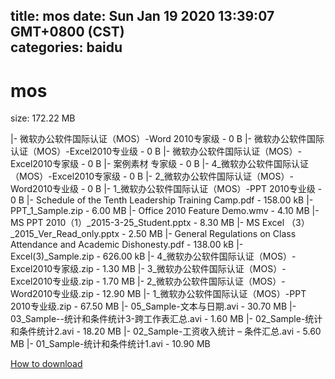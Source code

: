 
title: mos
date: Sun Jan 19 2020 13:39:07 GMT+0800 (CST)    
categories: baidu
---

# mos
size: 172.22 MB
 
 
|- 微软办公软件国际认证（MOS）-Word 2010专家级 - 0 B
|- 微软办公软件国际认证（MOS）-Excel2010专业级 - 0 B
|- 微软办公软件国际认证（MOS）-Excel2010专家级 - 0 B
|- 案例素材 专家级 - 0 B
|- 4_微软办公软件国际认证（MOS）-Excel2010专家级 - 0 B
|- 2_微软办公软件国际认证（MOS）-Word2010专业级 - 0 B
|- 1_微软办公软件国际认证（MOS）-PPT 2010专业级 - 0 B
|- Schedule of the Tenth Leadership Training Camp.pdf - 158.00 kB
|- PPT_1_Sample.zip - 6.00 MB
|- Office 2010 Feature Demo.wmv - 4.10 MB
|- MS PPT 2010（1）_2015-3-25_Student.pptx - 8.30 MB
|- MS Excel （3）_2015_Ver_Read_only.pptx - 2.50 MB
|- General Regulations on Class Attendance and Academic Dishonesty.pdf - 138.00 kB
|- Excel(3)_Sample.zip - 626.00 kB
|- 4_微软办公软件国际认证（MOS）-Excel2010专家级.zip - 1.30 MB
|- 3_微软办公软件国际认证（MOS）-Excel2010专业级.zip - 1.70 MB
|- 2_微软办公软件国际认证（MOS）-Word2010专业级.zip - 12.90 MB
|- 1_微软办公软件国际认证（MOS）-PPT 2010专业级.zip - 67.50 MB
|- 05_Sample-文本与日期.avi - 30.70 MB
|- 03_Sample--统计和条件统计3-跨工作表汇总.avi - 1.60 MB
|- 02_Sample-统计和条件统计2.avi - 18.20 MB
|- 02_Sample-工资收入统计 – 条件汇总.avi - 5.60 MB
|- 01_Sample-统计和条件统计1.avi - 10.90 MB

[How to download](https://bpcam.bemobtrk.com/go/2ceec3aa-1ca2-46d6-b9ff-aaa5c184517c?jno=1538)